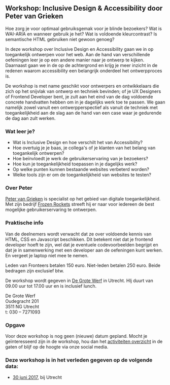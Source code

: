 <h2>Workshop: Inclusive Design &amp; Accessibility door Peter van Grieken</h2>
<p>Hoe zorg je voor optimaal gebruiksgemak voor je blinde bezoekers? Wat is WAI-ARIA en wanneer gebruik je het? Wat is voldoende kleurcontrast? Is semantische HTML gebruiken niet gewoon genoeg?</p>
<p>In deze workshop over Inclusive Design en Accessibility gaan we in op toegankelijk ontwerpen voor het web. Aan de hand van verschillende oefeningen leer je op een andere manier naar je ontwerp te kijken. Daarnaast gaan we in de op de achtergrond en krijg je meer inzicht in de redenen waarom accessibility een belangrijk onderdeel het ontwerpproces is.</p>
<p>De workshop is met name geschikt voor ontwerpers en ontwikkelaars die zich op het snijvlak van ontwerp en techniek bevinden; of je UX Designers of Frontend Developer bent, je zult aan het eind van de dag voldoende concrete handvatten hebben om in je dagelijks werk toe te passen. We gaan namelijk zowel vanuit een ontwerpperspectief als vanuit de techniek met toegankelijkheid aan de slag aan de hand van een case waar je gedurende de dag aan zult werken.</p>
<h3>Wat leer je?</h3>
<ul>
<li>Wat is Inclusive Design en hoe verschilt het van Accessibility?</li>
<li>Hoe overtuig je je baas, je collega's of je klanten van het belang van toegankelijk ontwerpen?</li>
<li>Hoe beïnvloedt je werk de gebruikerservaring van je bezoekers?</li>
<li>Hoe kun je toegankelijkheid toepassen in je dagelijks werk?</li>
<li>Op welke punten kunnen bestaande websites verbeterd worden?</li>
<li>Welke tools zijn er om de toegankelijkheid van websites te testen?</li>
</ul>
<h3>Over Peter</h3>
<p><a href="https://twitter.com/petervangrieken">Peter van Grieken</a> is specialist op het gebied van digitale toegankelijkheid. Met zijn bedrijf <a href="https://frozenrockets.nl/">Frozen Rockets</a> streeft hij er naar voor iedereen de best mogelijke gebruikerservaring te ontwerpen.</p>
<h3>Praktische info</h3>
<p>Van de deelnemers wordt verwacht dat ze over voldoende kennis van HTML, CSS en Javascript beschikken. Dit betekent niet dat je frontend developer hoeft te zijn, wel dat je eventuele codevoorbeelden begrijpt en dat je in samenwerking met een developer aan de oefeningen kunt werken. En vergeet je laptop niet mee te nemen.</p>
<p>Leden van Fronteers betalen 150 euro. Niet-leden betalen 250 euro. Beide bedragen zijn exclusief btw.</p>
<p>De workshop wordt gegeven in <a href="https://degrotewerf.nl/">De Grote Werf</a> in Utrecht. HIj duurt van 09.00 uur tot 17.00 uur en is inclusief lunch.</p>
<p>De Grote Werf<br>Oudegracht 201<br>3511 NG Utrecht<br>t: 030 – 7271093</p>
<h3>Opgave</h3>
<p>Voor deze workshop is nog geen (nieuwe) datum gepland. Mocht je geïnteresseerd zijn in de workshop, hou dan het <a href="/nl/activiteiten/">activiteiten overzicht</a> in de gaten of blijf op de hoogte via onze social media.</p>
<h3>Deze workshop is in het verleden gegeven op de volgende data: </h3>
<ul>
<li><a href="/nl/workshop-archief/inclusive-design-accessibility-peter-van-grieken/30-juni-2017">30 juni 2017</a>, bij Utrecht</li>
</ul>
